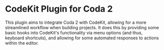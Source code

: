 # CodeKit Plugin for Coda 2

This plugin aims to integrate Coda 2 with CodeKit, allowing for a more streamlined workflow when building projects. It does this by providing some basic hooks into CodeKit's functionality via menu options (and thus, keyboard shortcuts), and allowing for some automated responses to actions within the editor.
